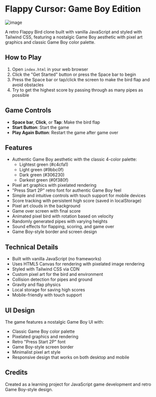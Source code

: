 # Flappy Cursor: Game Boy Edition
![image](https://github.com/user-attachments/assets/f0b3e3bd-6b7d-412f-ab69-3513e98d9f9e)


A retro Flappy Bird clone built with vanilla JavaScript and styled with Tailwind CSS, featuring a nostalgic Game Boy aesthetic with pixel art graphics and classic Game Boy color palette.

## How to Play

1. Open `index.html` in your web browser
2. Click the "Get Started" button or press the Space bar to begin
3. Press the Space bar or tap/click the screen to make the bird flap and avoid obstacles
4. Try to get the highest score by passing through as many pipes as possible

## Game Controls

- **Space bar**, **Click**, or **Tap**: Make the bird flap
- **Start Button**: Start the game
- **Play Again Button**: Restart the game after game over

## Features

- Authentic Game Boy aesthetic with the classic 4-color palette:
  - Lightest green (#c4cfa1)
  - Light green (#9bbc0f)
  - Dark green (#306230)
  - Darkest green (#0f380f)
- Pixel art graphics with pixelated rendering
- "Press Start 2P" retro font for authentic Game Boy feel
- Simple and intuitive controls with touch support for mobile devices
- Score tracking with persistent high score (saved in localStorage)
- Pixel art clouds in the background
- Game over screen with final score
- Animated pixel bird with rotation based on velocity
- Randomly generated pipes with varying heights
- Sound effects for flapping, scoring, and game over
- Game Boy-style border and screen design

## Technical Details

- Built with vanilla JavaScript (no frameworks)
- Uses HTML5 Canvas for rendering with pixelated image rendering
- Styled with Tailwind CSS via CDN
- Custom pixel art for the bird and environment
- Collision detection for pipes and ground
- Gravity and flap physics
- Local storage for saving high scores
- Mobile-friendly with touch support

## UI Design

The game features a nostalgic Game Boy UI with:

- Classic Game Boy color palette
- Pixelated graphics and rendering
- Retro "Press Start 2P" font
- Game Boy-style screen border
- Minimalist pixel art style
- Responsive design that works on both desktop and mobile

## Credits

Created as a learning project for JavaScript game development and retro Game Boy-style design.
